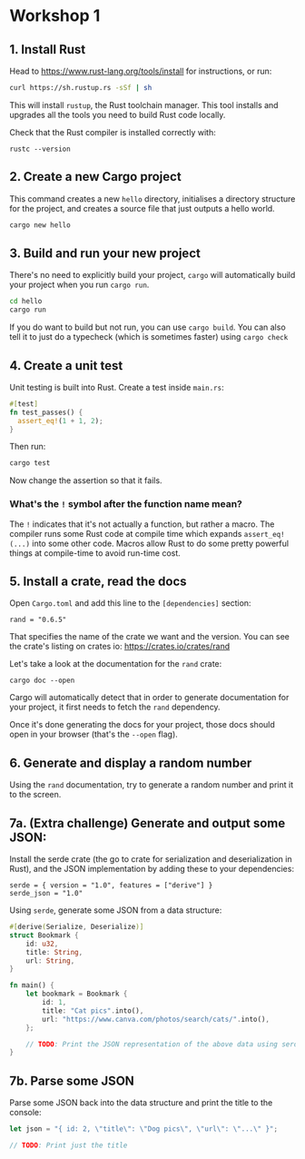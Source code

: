 # Workshop 1

## 1. Install Rust

Head to https://www.rust-lang.org/tools/install for instructions, or run:

```sh
curl https://sh.rustup.rs -sSf | sh
```

This will install `rustup`, the Rust toolchain manager. This tool installs and upgrades all the tools you need to build Rust code locally.

Check that the Rust compiler is installed correctly with:

```
rustc --version
```

## 2. Create a new Cargo project

This command creates a new `hello` directory, initialises a directory structure for the project, and creates a source file that just outputs a hello world.

```sh
cargo new hello
```

## 3. Build and run your new project

There's no need to explicitly build your project, `cargo` will automatically build your project when you run `cargo run`.

```sh
cd hello
cargo run
```

If you do want to build but not run, you can use `cargo build`. You can also tell it to just do a typecheck (which is sometimes faster) using `cargo check`

## 4. Create a unit test

Unit testing is built into Rust. Create a test inside `main.rs`:

```rust
#[test]
fn test_passes() {
  assert_eq!(1 + 1, 2);
}
```

Then run:

```sh
cargo test
```

Now change the assertion so that it fails.

### What's the `!` symbol after the function name mean?

The `!` indicates that it's not actually a function, but rather a macro. The compiler runs some Rust code at compile time which expands `assert_eq!(...)` into some other code. Macros allow Rust to do some pretty powerful things at compile-time to avoid run-time cost.

## 5. Install a crate, read the docs

Open `Cargo.toml` and add this line to the `[dependencies]` section:

```
rand = "0.6.5"
```

That specifies the name of the crate we want and the version. You can see the crate's listing on crates io: https://crates.io/crates/rand

Let's take a look at the documentation for the `rand` crate:

```
cargo doc --open
```

Cargo will automatically detect that in order to generate documentation for your project, it first needs to fetch the `rand` dependency.

Once it's done generating the docs for your project, those docs should open in your browser (that's the `--open` flag).

## 6. Generate and display a random number

Using the `rand` documentation, try to generate a random number and print it to the screen.

## 7a. (Extra challenge) Generate and output some JSON:

Install the serde crate (the go to crate for serialization and deserialization in Rust), and the JSON implementation by adding these to your dependencies:

```
serde = { version = "1.0", features = ["derive"] }
serde_json = "1.0"
```

Using `serde`, generate some JSON from a data structure:

```rust
#[derive(Serialize, Deserialize)]
struct Bookmark {
    id: u32,
    title: String,
    url: String,
}

fn main() {
    let bookmark = Bookmark {
        id: 1,
        title: "Cat pics".into(),
        url: "https://www.canva.com/photos/search/cats/".into(),
    };

    // TODO: Print the JSON representation of the above data using serde
}
```

## 7b. Parse some JSON

Parse some JSON back into the data structure and print the title to the console:

```rust
let json = "{ id: 2, \"title\": \"Dog pics\", \"url\": \"...\" }";

// TODO: Print just the title
```
